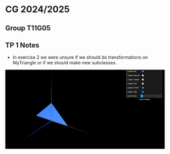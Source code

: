 # CG 2024/2025

## Group T11G05

## TP 1 Notes

- In exercise 2 we were unsure if we should do transformations on MyTriangle or if we should make new subclasses.

![Screenshot 1](screenshots/cg-t11g05-tp1-1.png)
